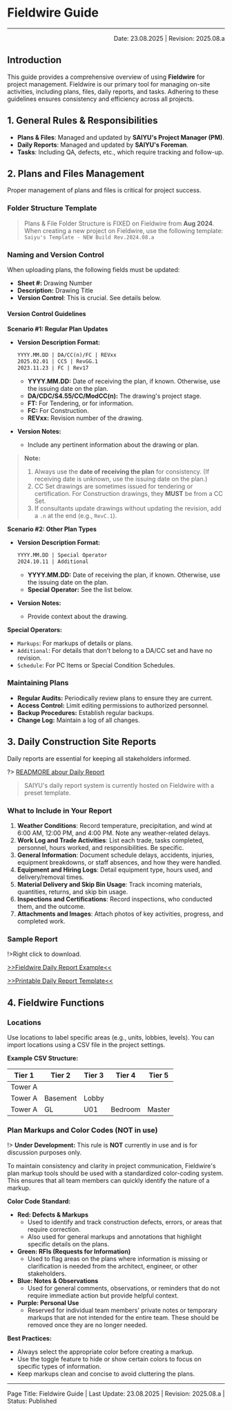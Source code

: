 # Fieldwire Guide
---
<p style="text-align:right">Date: 23.08.2025 | Revision: 2025.08.a</p>

## Introduction

This guide provides a comprehensive overview of using **Fieldwire** for project management. Fieldwire is our primary tool for managing on-site activities, including plans, files, daily reports, and tasks. Adhering to these guidelines ensures consistency and efficiency across all projects.



## 1. General Rules & Responsibilities

-   **Plans & Files**: Managed and updated by **SAIYU's Project Manager (PM)**.
-   **Daily Reports**: Managed and updated by **SAIYU's Foreman**.
-   **Tasks**: Including QA, defects, etc., which require tracking and follow-up.



## 2. Plans and Files Management

Proper management of plans and files is critical for project success.

### Folder Structure Template

> Plans & File Folder Structure is FIXED on Fieldwire from **Aug 2024**. When creating a new project on Fieldwire, use the following template: `Saiyu's Template - NEW Build Rev.2024.08.a`


### Naming and Version Control

When uploading plans, the following fields must be updated:

-   **Sheet #:** Drawing Number
-   **Description:** Drawing Title
-   **Version Control**: This is crucial. See details below.

#### Version Control Guidelines

**Scenario #1: Regular Plan Updates**

-   **Version Description Format:**
    ```markdown
    YYYY.MM.DD | DA/CC(n)/FC | REVxx
    2025.02.01 | CC5 | RevGG.1
    2023.11.23 | FC | Rev17
    ```
    -   **YYYY.MM.DD:** Date of receiving the plan, if known. Otherwise, use the issuing date on the plan.
    -   **DA/CDC/S4.55/CC/ModCC(n):** The drawing's project stage.
    -   **FT:** For Tendering, or for information.
    -   **FC:** For Construction.
    -   **REVxx:** Revision number of the drawing.

-   **Version Notes:**
    -   Include any pertinent information about the drawing or plan.

> **Note:**
> 1.  Always use the **date of receiving the plan** for consistency. (If receiving date is unknown, use the issuing date on the plan.)
> 2.  CC Set drawings are sometimes issued for tendering or certification. For Construction drawings, they **MUST** be from a CC Set.
> 3.  If consultants update drawings without updating the revision, add a `.n` at the end (e.g., `RevC.1`).

**Scenario #2: Other Plan Types**

-   **Version Description Format:**
    ```markdown
    YYYY.MM.DD | Special Operator
    2024.10.11 | Additional
    ```
    -   **YYYY.MM.DD:** Date of receiving the plan, if known. Otherwise, use the issuing date on the plan.
    -   **Special Operator:** See the list below.

-   **Version Notes:**
    -   Provide context about the drawing.

**Special Operators:**

-   `Markups`: For markups of details or plans.
-   `Additional`: For details that don't belong to a DA/CC set and have no revision.
-   `Schedule`: For PC Items or Special Condition Schedules.

### Maintaining Plans

-   **Regular Audits:** Periodically review plans to ensure they are current.
-   **Access Control:** Limit editing permissions to authorized personnel.
-   **Backup Procedures:** Establish regular backups.
-   **Change Log:** Maintain a log of all changes.



## 3. Daily Construction Site Reports

Daily reports are essential for keeping all stakeholders informed. 

?> [READMORE abour Daily Report](11-assets/daily_reports_temp)

> SAIYU's daily report system is currently hosted on Fieldwire with a preset template.

### What to Include in Your Report

1.  **Weather Conditions**: Record temperature, precipitation, and wind at 6:00 AM, 12:00 PM, and 4:00 PM. Note any weather-related delays.
2.  **Work Log and Trade Activities**: List each trade, tasks completed, personnel, hours worked, and responsibilities. Be specific.
3.  **General Information**: Document schedule delays, accidents, injuries, equipment breakdowns, or staff absences, and how they were handled.
4.  **Equipment and Hiring Logs**: Detail equipment type, hours used, and delivery/removal times.
5.  **Material Delivery and Skip Bin Usage**: Track incoming materials, quantities, returns, and skip bin usage.
6.  **Inspections and Certifications**: Record inspections, who conducted them, and the outcome.
7.  **Attachments and Images**: Attach photos of key activities, progress, and completed work.

### Sample Report

!>Right click to download.

[>>Fieldwire Daily Report Example<<](docs/11-assets/daily_report_fw_example.pdf ':ignore')

[>>Printable Daily Report Template<<](docs/11-assets/daily_reports_temp.pdf ':ignore')


## 4. Fieldwire Functions

### Locations

Use locations to label specific areas (e.g., units, lobbies, levels). You can import locations using a CSV file in the project settings.

**Example CSV Structure:**

| Tier 1 | Tier 2 | Tier 3 | Tier 4 | Tier 5 |
|---|---|---|---|---|
| Tower A | | | | |
| Tower A | Basement | Lobby | | |
| Tower A | GL | U01 | Bedroom | Master |


### Plan Markups and Color Codes (NOT in use)

!> **Under Development:** This rule is **NOT** currently in use and is for discussion purposes only.

To maintain consistency and clarity in project communication, Fieldwire's plan markup tools should be used with a standardized color-coding system. This ensures that all team members can quickly identify the nature of a markup.

**Color Code Standard:**

-   **Red: Defects & Markups**
    -   Used to identify and track construction defects, errors, or areas that require correction.
    -   Also used for general markups and annotations that highlight specific details on the plans.
-   **Green: RFIs (Requests for Information)**
    -   Used to flag areas on the plans where information is missing or clarification is needed from the architect, engineer, or other stakeholders.
-   **Blue: Notes & Observations**
    -   Used for general comments, observations, or reminders that do not require immediate action but provide helpful context.
-   **Purple: Personal Use**
    -   Reserved for individual team members' private notes or temporary markups that are not intended for the entire team. These should be removed once they are no longer needed.

**Best Practices:**

-   Always select the appropriate color before creating a markup.
-   Use the toggle feature to hide or show certain colors to focus on specific types of information.
-   Keep markups clean and concise to avoid cluttering the plans.

---

Page Title: Fieldwire Guide | Last Update: 23.08.2025 | Revision: 2025.08.a | Status: Published